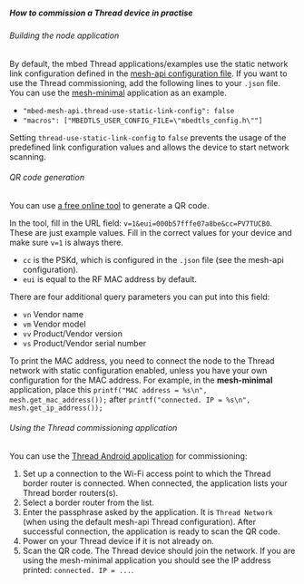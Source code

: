 ##### How to commission a Thread device in practise

###### Building the node application

By default, the mbed Thread applications/examples use the static network link configuration defined in the [mesh-api configuration file](https://github.com/ARMmbed/mbed-os/blob/master/features/nanostack/FEATURE_NANOSTACK/mbed-mesh-api/mbed_lib.json).
If you want to use the Thread commissioning, add the following lines to your `.json` file. You can use the [mesh-minimal](https://github.com/ARMmbed/mbed-os-example-mesh-minimal) application as an example.

* `"mbed-mesh-api.thread-use-static-link-config": false`
* `"macros": ["MBEDTLS_USER_CONFIG_FILE=\"mbedtls_config.h\""]`

Setting `thread-use-static-link-config` to `false` prevents the usage of the predefined link configuration values and allows the device to start network scanning.

###### QR code generation

You can use [a free online tool](http://www.qr-code-generator.com/) to generate a QR code.

In the tool, fill in the URL field: `v=1&eui=000b57fffe07a8be&cc=PV7TUCB0`.
These are just example values. Fill in the correct values for your device and make sure `v=1` is always there.

* `cc` is the PSKd, which is configured in the `.json` file (see the mesh-api configuration).
* `eui` is equal to the RF MAC address by default. 

There are four additional query parameters you can put into this field: 

* `vn`    Vendor name
* `vm`    Vendor model
* `vv`    Product/Vendor version
* `vs`    Product/Vendor serial number

To print the MAC address, you need to connect the node to the Thread network with static configuration enabled, unless you have your own configuration for the MAC address. For example, in the **mesh-minimal** application, place this `printf("MAC address = %s\n", mesh.get_mac_address());` after `printf("connected. IP = %s\n", mesh.get_ip_address());`

###### Using the Thread commissioning application

You can use the [Thread Android application](https://play.google.com/store/apps/details?id=org.threadgroup.commissioner) for commissioning:

1. Set up a connection to the Wi-Fi access point to which the Thread border router is connected. When connected, the application lists your Thread border routers(s). 
2. Select a border router from the list.
3. Enter the passphrase asked by the application. It is `Thread Network` (when using the default mesh-api Thread configuration). After successful connection, the application is ready to scan the QR code.
4. Power on your Thread device if it is not already on. 
5. Scan the QR code. The Thread device should join the network. If you are using the mesh-minimal application you should see the IP address printed: `connected. IP = ...`.
